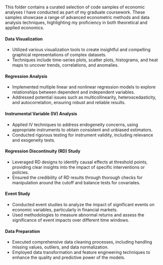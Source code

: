 This folder contains a curated selection of code samples of economic analyses I have conducted as part of my graduate coursework. These samples showcase a range of advanced econometric methods and data analysis techniques, highlighting my proficiency in both theoretical and applied economics.

#### Data Visualization
- Utilized various visualization tools to create insightful and compelling graphical representations of complex datasets.
- Techniques include time-series plots, scatter plots, histograms, and heat maps to uncover trends, correlations, and anomalies.

#### Regression Analysis
- Implemented multiple linear and nonlinear regression models to explore relationships between dependent and independent variables.
- Addressed potential issues such as multicollinearity, heteroscedasticity, and autocorrelation, ensuring robust and reliable results.

#### Instrumental Variable (IV) Analysis
- Applied IV techniques to address endogeneity concerns, using appropriate instruments to obtain consistent and unbiased estimators.
- Conducted rigorous testing for instrument validity, including relevance and exogeneity tests.

#### Regression Discontinuity (RD) Study
- Leveraged RD designs to identify causal effects at threshold points, providing clear insights into the impact of specific interventions or policies.
- Ensured the credibility of RD results through thorough checks for manipulation around the cutoff and balance tests for covariates.

#### Event Study
- Conducted event studies to analyze the impact of significant events on economic variables, particularly in financial markets.
- Used methodologies to measure abnormal returns and assess the significance of event impacts over different time windows.

#### Data Preparation
- Executed comprehensive data cleaning processes, including handling missing values, outliers, and data normalization.
- Employed data transformation and feature engineering techniques to enhance the quality and predictive power of the models.
